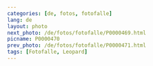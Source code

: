 ```yaml
---
categories: [de, fotos, fotofalle]
lang: de
layout: photo
next_photo: /de/fotos/fotofalle/P0000469.html
picname: P0000470
prev_photo: /de/fotos/fotofalle/P0000471.html
tags: [Fotofalle, Leopard]
---
```

